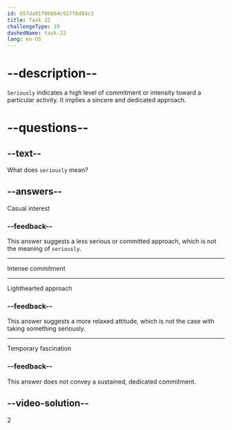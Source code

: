 ```yaml
---
id: 657da01f0bb64c927f6d84c3
title: Task 22
challengeType: 19
dashedName: task-22
lang: en-US
---
```


# --description--

`Seriously` indicates a high level of commitment or intensity toward a particular activity. It implies a sincere and dedicated approach.

# --questions--

## --text--

What does `seriously` mean?

## --answers--

Casual interest

### --feedback--

This answer suggests a less serious or committed approach, which is not the meaning of `seriously`.

---

Intense commitment

---

Lighthearted approach

### --feedback--

This answer suggests a more relaxed attitude, which is not the case with taking something seriously.

---

Temporary fascination

### --feedback--

This answer does not convey a sustained, dedicated commitment.

## --video-solution--

2
